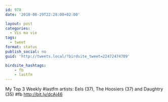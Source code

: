 ```yaml
---
id: 978
date: '2010-08-29T22:28:00+02:00'

layout: post
categories:
  - Vis ma vie
tags:
  - tweet
format: status
publish_social: no
guid: 'http://tweets.local/?birdsite_tweet=22472474709'

birdsite_hashtags:
    - fb
    - lastfm
---
```


My Top 3 Weekly #lastfm artists: Eels (37), The Hoosiers (37) and Daughtry (35) #fb http://bit.ly/dcAj46